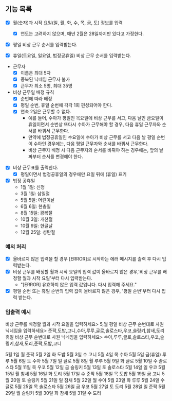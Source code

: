 ## 기능 목록

- [x] 월(숫자)과 시작 요일(일, 월, 화, 수, 목, 금, 토) 정보를 입력
    - [x] 연도는 고려하지 않으며, 매년 2월은 28일까지만 있다고 가정한다.

- [x] 평일 비상 근무 순서를 입력받는다.

- [x] 휴일(토요일, 일요일, 법정공휴일) 비상 근무 순서를 입력받는다.

- 근무자
    - [x] 이름은 최대 5자
    - [x] 중복된 닉네임 근무자 불가
    - [x] 근무자 최소 5명, 최대 35명

- 비상 근무일 배정 규칙
    - [x] 순번에 따라 배정
    - [x] 평일 순번, 휴일 순번에 각각 1회 편성되어야 한다.
    - [x] 연속 2일은 근무할 수 없다.
        - 예를 들어, 수아가 평일인 목요일에 비상 근무를 서고, 다음 날인 금요일이 휴일이면서 순번상 또다시 수아가 근무해야 할 경우,
          다음 휴일 근무자와 순서를 바꿔서 근무한다.
        - 만약에 법정공휴일인 수요일에 수아가 비상 근무를 서고 다음 날 평일 순번이 수아인 경우에는,
          다음 평일 근무자와 순서를 바꿔서 근무한다.
        - 비상 근무자 배정 시 다음 근무자와 순서를 바꿔야 하는 경우에는, 앞의 날짜부터 순서를 변경해야 한다.

- [x] 비상 근무표를 출력한다.
    - [x] 평일이면서 법정공휴일의 경우에만 요일 뒤에 (휴일) 표기

- [x] 법정 공휴일
    - 1월 1일: 신정
    - 3월 1일: 삼일절
    - 5월 5일: 어린이날
    - 6월 6일: 현충일
    - 8월 15일: 광복절
    - 10월 3일: 개천절
    - 10월 9일: 한글날
    - 12월 25일: 성탄절

### 예외 처리

- [x] 올바르지 않은 입력을 할 경우 [ERROR]로 시작하는 에러 메시지를 출력 후 다시 입력받는다.
- [x] 비상 근무를 배정할 월과 시작 요일의 입력 값이 올바르지 않은 경우,'비상 근무를 배정할 월과 시작 요일'부터 다시 입력받는다.
    - "[ERROR] 유효하지 않은 입력 값입니다. 다시 입력해 주세요."
- [x] 평일 순번 또는 휴일 순번의 입력 값이 올바르지 않은 경우, '평일 순번'부터 다시 입력 받는다.

### 입출력 예시

비상 근무를 배정할 월과 시작 요일을 입력하세요> 5,월
평일 비상 근무 순번대로 사원 닉네임을 입력하세요> 준팍,도밥,고니,수아,루루,글로,솔로스타,우코,슬링키,참새,도리
휴일 비상 근무 순번대로 사원 닉네임을 입력하세요> 수아,루루,글로,솔로스타,우코,슬링키,참새,도리,준팍,도밥,고니

5월 1일 월 준팍
5월 2일 화 도밥
5월 3일 수 고니
5월 4일 목 수아
5월 5일 금(휴일) 루루
5월 6일 토 수아
5월 7일 일 글로
5월 8일 월 루루
5월 9일 화 글로
5월 10일 수 솔로스타
5월 11일 목 우코
5월 12일 금 슬링키
5월 13일 토 솔로스타
5월 14일 일 우코
5월 15일 월 참새
5월 16일 화 도리
5월 17일 수 준팍
5월 18일 목 도밥
5월 19일 금 고니
5월 20일 토 슬링키
5월 21일 일 참새
5월 22일 월 수아
5월 23일 화 루루
5월 24일 수 글로
5월 25일 목 솔로스타
5월 26일 금 우코
5월 27일 토 도리
5월 28일 일 준팍
5월 29일 월 슬링키
5월 30일 화 참새
5월 31일 수 도리
